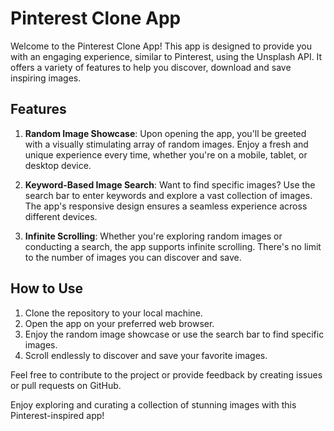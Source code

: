 
# Pinterest Clone App

Welcome to the Pinterest Clone App! This app is designed to provide you with an engaging experience, similar to Pinterest, using the Unsplash API. It offers a variety of features to help you discover, download and save inspiring images.

## Features

1. **Random Image Showcase**: Upon opening the app, you'll be greeted with a visually stimulating array of random images. Enjoy a fresh and unique experience every time, whether you're on a mobile, tablet, or desktop device.

2. **Keyword-Based Image Search**: Want to find specific images? Use the search bar to enter keywords and explore a vast collection of images. The app's responsive design ensures a seamless experience across different devices.

3. **Infinite Scrolling**: Whether you're exploring random images or conducting a search, the app supports infinite scrolling. There's no limit to the number of images you can discover and save.

## How to Use

1. Clone the repository to your local machine.
2. Open the app on your preferred web browser.
3. Enjoy the random image showcase or use the search bar to find specific images.
4. Scroll endlessly to discover and save your favorite images.

Feel free to contribute to the project or provide feedback by creating issues or pull requests on GitHub.

Enjoy exploring and curating a collection of stunning images with this Pinterest-inspired app!
